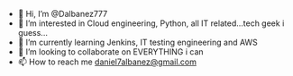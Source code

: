 - 👋 Hi, I’m @Dalbanez777
- 👀 I’m interested in Cloud engineering, Python, all IT related...tech geek i guess...
- 🌱 I’m currently learning Jenkins, IT testing engineering and AWS
- 💞️ I’m looking to collaborate on EVERYTHING i can
- 📫 How to reach me daniel7albanez@gmail.com

<!---
Dalbanez777/Dalbanez777 is a ✨ special ✨ repository because its `README.md` (this file) appears on your GitHub profile.
You can click the Preview link to take a look at your changes.
--->
